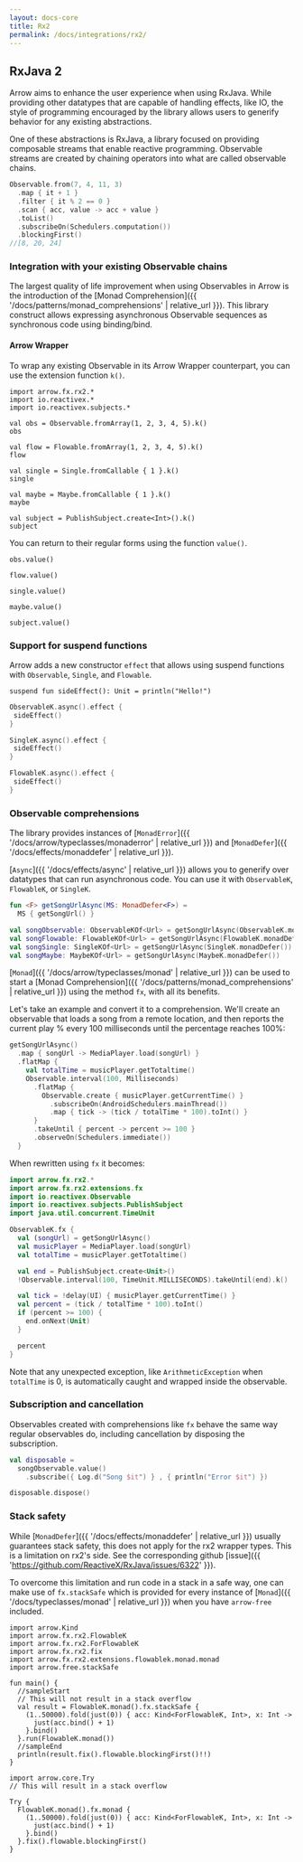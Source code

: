 ```yaml
---
layout: docs-core
title: Rx2
permalink: /docs/integrations/rx2/
---
```


## RxJava 2




Arrow aims to enhance the user experience when using RxJava. While providing other datatypes that are capable of handling effects, like IO, the style of programming encouraged by the library allows users to generify behavior for any existing abstractions.

One of these abstractions is RxJava, a library focused on providing composable streams that enable reactive programming. Observable streams are created by chaining operators into what are called observable chains.

```kotlin
Observable.from(7, 4, 11, 3)
  .map { it + 1 }
  .filter { it % 2 == 0 }
  .scan { acc, value -> acc + value }
  .toList()
  .subscribeOn(Schedulers.computation())
  .blockingFirst()
//[8, 20, 24]
```

### Integration with your existing Observable chains

The largest quality of life improvement when using Observables in Arrow is the introduction of the [Monad Comprehension]({{ '/docs/patterns/monad_comprehensions' | relative_url }}). This library construct allows expressing asynchronous Observable sequences as synchronous code using binding/bind.

#### Arrow Wrapper

To wrap any existing Observable in its Arrow Wrapper counterpart, you can use the extension function `k()`.

```kotlin:ank
import arrow.fx.rx2.*
import io.reactivex.*
import io.reactivex.subjects.*

val obs = Observable.fromArray(1, 2, 3, 4, 5).k()
obs
```

```kotlin:ank
val flow = Flowable.fromArray(1, 2, 3, 4, 5).k()
flow
```

```kotlin:ank
val single = Single.fromCallable { 1 }.k()
single
```

```kotlin:ank
val maybe = Maybe.fromCallable { 1 }.k()
maybe
```

```kotlin:ank
val subject = PublishSubject.create<Int>().k()
subject
```

You can return to their regular forms using the function `value()`.

```kotlin:ank
obs.value()
```

```kotlin:ank
flow.value()
```

```kotlin:ank
single.value()
```

```kotlin:ank
maybe.value()
```

```kotlin:ank
subject.value()
```

### Support for suspend functions

Arrow adds a new constructor `effect` that allows using suspend functions with `Observable`, `Single`, and `Flowable`.

```kotlin:ank
suspend fun sideEffect(): Unit = println("Hello!")
```


```kotlin
ObservableK.async().effect {
 sideEffect()
}
```

```kotlin
SingleK.async().effect {
 sideEffect()
}
```

```kotlin
FlowableK.async().effect {
 sideEffect()
}
```

### Observable comprehensions

The library provides instances of [`MonadError`]({{ '/docs/arrow/typeclasses/monaderror' | relative_url }}) and [`MonadDefer`]({{ '/docs/effects/monaddefer' | relative_url }}).

[`Async`]({{ '/docs/effects/async' | relative_url }}) allows you to generify over datatypes that can run asynchronous code. You can use it with `ObservableK`, `FlowableK`, or `SingleK`.

```kotlin
fun <F> getSongUrlAsync(MS: MonadDefer<F>) =
  MS { getSongUrl() }

val songObservable: ObservableKOf<Url> = getSongUrlAsync(ObservableK.monadDefer())
val songFlowable: FlowableKOf<Url> = getSongUrlAsync(FlowableK.monadDefer())
val songSingle: SingleKOf<Url> = getSongUrlAsync(SingleK.monadDefer())
val songMaybe: MaybeKOf<Url> = getSongUrlAsync(MaybeK.monadDefer())
```

[`Monad`]({{ '/docs/arrow/typeclasses/monad' | relative_url }}) can be used to start a [Monad Comprehension]({{ '/docs/patterns/monad_comprehensions' | relative_url }}) using the method `fx`, with all its benefits.

Let's take an example and convert it to a comprehension. We'll create an observable that loads a song from a remote location, and then reports the current play % every 100 milliseconds until the percentage reaches 100%:

```kotlin
getSongUrlAsync()
  .map { songUrl -> MediaPlayer.load(songUrl) }
  .flatMap {
    val totalTime = musicPlayer.getTotaltime()
    Observable.interval(100, Milliseconds)
      .flatMap {
        Observable.create { musicPlayer.getCurrentTime() }
          .subscribeOn(AndroidSchedulers.mainThread())
          .map { tick -> (tick / totalTime * 100).toInt() }
      }
      .takeUntil { percent -> percent >= 100 }
      .observeOn(Schedulers.immediate())
  }
```

When rewritten using `fx` it becomes:

```kotlin
import arrow.fx.rx2.*
import arrow.fx.rx2.extensions.fx
import io.reactivex.Observable
import io.reactivex.subjects.PublishSubject
import java.util.concurrent.TimeUnit

ObservableK.fx {
  val (songUrl) = getSongUrlAsync()
  val musicPlayer = MediaPlayer.load(songUrl)
  val totalTime = musicPlayer.getTotaltime()

  val end = PublishSubject.create<Unit>()
  !Observable.interval(100, TimeUnit.MILLISECONDS).takeUntil(end).k()

  val tick = !delay(UI) { musicPlayer.getCurrentTime() }
  val percent = (tick / totalTime * 100).toInt()
  if (percent >= 100) {
    end.onNext(Unit)
  }

  percent
}
```

Note that any unexpected exception, like `ArithmeticException` when `totalTime` is 0, is automatically caught and wrapped inside the observable.

### Subscription and cancellation

Observables created with comprehensions like `fx` behave the same way regular observables do, including cancellation by disposing the subscription.

```kotlin
val disposable =
  songObservable.value()
    .subscribe({ Log.d("Song $it") } , { println("Error $it") })

disposable.dispose()
```

### Stack safety

While [`MonadDefer`]({{ '/docs/effects/monaddefer' | relative_url }}) usually guarantees stack safety, this does not apply for the rx2 wrapper types.
This is a limitation on rx2's side. See the corresponding github [issue]({{ 'https://github.com/ReactiveX/RxJava/issues/6322' }}).

To overcome this limitation and run code in a stack in a safe way, one can make use of `fx.stackSafe` which is provided for every instance of [`Monad`]({{ '/docs/typeclasses/monad' | relative_url }}) when you have `arrow-free` included.

```kotlin:ank:playground
import arrow.Kind
import arrow.fx.rx2.FlowableK
import arrow.fx.rx2.ForFlowableK
import arrow.fx.rx2.fix
import arrow.fx.rx2.extensions.flowablek.monad.monad
import arrow.free.stackSafe

fun main() {
  //sampleStart
  // This will not result in a stack overflow
  val result = FlowableK.monad().fx.stackSafe {
    (1..50000).fold(just(0)) { acc: Kind<ForFlowableK, Int>, x: Int ->
      just(acc.bind() + 1)
    }.bind()
  }.run(FlowableK.monad())
  //sampleEnd
  println(result.fix().flowable.blockingFirst()!!)
}
```

```kotlin:ank:fail
import arrow.core.Try
// This will result in a stack overflow

Try {
  FlowableK.monad().fx.monad {
    (1..50000).fold(just(0)) { acc: Kind<ForFlowableK, Int>, x: Int ->
      just(acc.bind() + 1)
    }.bind()
  }.fix().flowable.blockingFirst()
}
```
